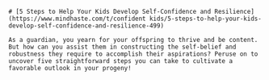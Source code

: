 
    # [5 Steps to Help Your Kids Develop Self-Confidence and Resilience](https://www.mindhaste.com/t/confident kids/5-steps-to-help-your-kids-develop-self-confidence-and-resilience-499)

    As a guardian, you yearn for your offspring to thrive and be content. But how can you assist them in constructing the self-belief and robustness they require to accomplish their aspirations? Peruse on to uncover five straightforward steps you can take to cultivate a favorable outlook in your progeny!
    